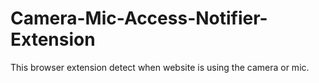 # Camera-Mic-Access-Notifier-Extension
This browser extension detect when website is using the camera or mic.
